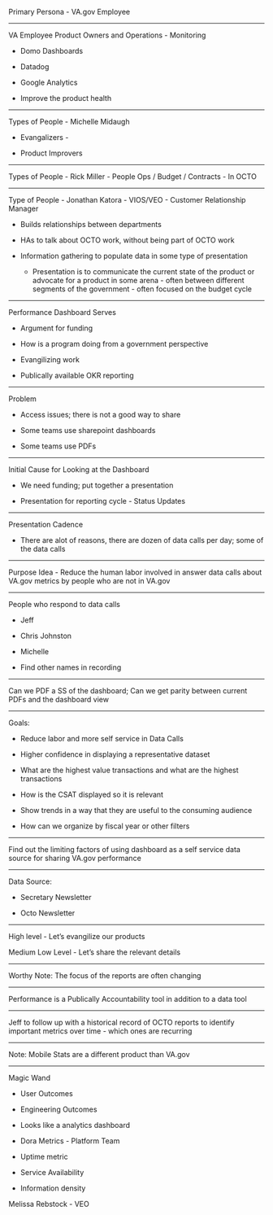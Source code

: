 Primary Persona - VA.gov Employee

****

VA Employee Product Owners and Operations - Monitoring

- Domo Dashboards

- Datadog

- Google Analytics

- Improve the product health 

****

Types of People - Michelle Midaugh

- Evangalizers - 

- Product Improvers

****

Types of People - Rick Miller - People Ops / Budget / Contracts - In OCTO

****

Type of People - Jonathan Katora - VIOS/VEO - Customer Relationship Manager

- Builds relationships between departments

- HAs to talk about OCTO work, without being part of OCTO work

- Information gathering to populate data in some type of presentation

  - Presentation is to communicate the current state of the product or advocate for a product in some arena - often between different segments of the government - often focused on the budget cycle

****

Performance Dashboard Serves

- Argument for funding

- How is a program doing from a government perspective

- Evangilizing work

- Publically available OKR reporting

****

Problem

- Access issues; there is not a good way to share

- Some teams use sharepoint dashboards

- Some teams use PDFs

****

Initial Cause for Looking at the Dashboard

- We need funding; put together a presentation 

- Presentation for reporting cycle - Status Updates

****

Presentation Cadence

- There are alot of reasons, there are dozen of data calls per day; some of the data calls

****

Purpose Idea - Reduce the human labor involved in answer data calls about VA.gov metrics by people who are not in VA.gov

****

People who respond to data calls

- Jeff

- Chris Johnston

- Michelle

- Find other names in recording

****

Can we PDF a SS of the dashboard; Can we get parity between current PDFs and the dashboard view

****

Goals:

- Reduce labor and more self service in Data Calls

- Higher confidence in displaying a representative dataset

- What are the highest value transactions and what are the highest transactions

- How is the CSAT displayed so it is relevant

- Show trends in a way that they are useful to the consuming audience

- How can we organize by fiscal year or other filters

****

Find out the limiting factors of using dashboard as a self service data source for sharing VA.gov performance

****

Data Source: 

- Secretary Newsletter

- Octo Newsletter

****

High level - Let’s evangilize our products

Medium Low Level - Let’s share the relevant details

****

Worthy Note: The focus of the reports are often changing

****

Performance is a Publically Accountability tool in addition to a data tool

****

Jeff to follow up with a historical record of OCTO reports to identify important metrics over time - which ones are recurring

****

Note: Mobile Stats are a different product than VA.gov

****

Magic Wand

- User Outcomes

- Engineering Outcomes

- Looks like a analytics dashboard

- Dora Metrics - Platform Team

- Uptime metric

- Service Availability

- Information density

Melissa Rebstock - VEO
